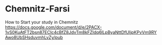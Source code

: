# Chemnitz-Farsi
How to Start your study in Chemnitz
https://docs.google.com/document/d/e/2PACX-1vS0KuAtFT2bsn87ECIc4cBfZ8JdvTm8kFZIdq6lLpByaNttDfUIjpKPvVm9RYAwo8UbSHsduvmhLvZy/pub
